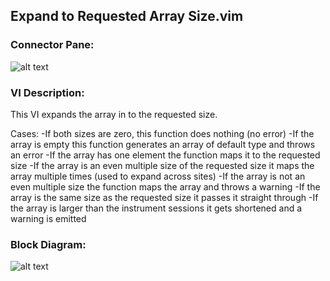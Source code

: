 ## **Expand to Requested Array Size.vim**
### Connector Pane:
![alt text](/DCPower/SSC%20DCPower/SubVIs/Expand%20to%20Requested%20Array%20Size.vimc.png "Expand to Requested Array Size.vim connector pane")

### VI Description:
This VI expands the array in to the requested size.

Cases:
-If both sizes are zero, this function does nothing (no error)
-If the array is empty this function generates an array of default type and throws an error
-If the array has one element the function maps it to the requested size
-If the array is an even multiple size of the requested size it maps the array multiple times (used to expand across sites)
-If the array is not an even multiple size the function maps the array and throws a warning
-If the array is the same size as the requested size it passes it straight through
-If the array is larger than the instrument sessions it gets shortened and a warning is emitted

### Block Diagram:
![alt text](/DCPower/SSC%20DCPower/SubVIs/Expand%20to%20Requested%20Array%20Size.vimd.png "Expand to Requested Array Size.vim block diagram")
